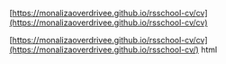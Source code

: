 [https://monalizaoverdrivee.github.io/rsschool-cv/cv](https://monalizaoverdrivee.github.io/rsschool-cv/cv)

[https://monalizaoverdrivee.github.io/rsschool-cv/cv](https://monalizaoverdrivee.github.io/rsschool-cv/) html
